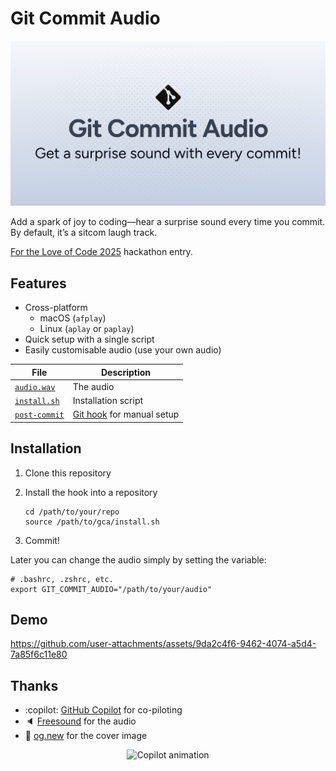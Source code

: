 # Git Commit Audio

![Cover image](./cover.svg)

Add a spark of joy to coding—hear a surprise sound every time you commit. By default, it’s a sitcom laugh track.

[For the Love of Code 2025](https://gh.io/ftloc) hackathon entry.

## Features

- Cross-platform
  - macOS (`afplay`)
  - Linux (`aplay` or `paplay`)
- Quick setup with a single script
- Easily customisable audio (use your own audio)

| File | Description |
| - | - |
| [`audio.wav`](/audio.wav) | The audio |
| [`install.sh`](./install.sh) | Installation script |
| [`post-commit`](./post-commit) | [Git hook](https://git-scm.com/docs/githooks#_post_commit) for manual setup |

## Installation

1. Clone this repository
1. Install the hook into a repository

   ```shell
   cd /path/to/your/repo
   source /path/to/gca/install.sh
   ```
1. Commit!

Later you can change the audio simply by setting the variable:

```shell
# .bashrc, .zshrc, etc.
export GIT_COMMIT_AUDIO="/path/to/your/audio"
```

## Demo

https://github.com/user-attachments/assets/9da2c4f6-9462-4074-a5d4-7a85f6c11e80

## Thanks

- :copilot: [GitHub Copilot](https://gh.io/copilot) for co-piloting
- 🔈 [Freesound](https://freesound.org/s/324894) for the audio
- 📔 [og.new](https://og.new) for the cover image

<div align="center">
<img src="https://github.blog/wp-content/uploads/2025/05/leereilly-copilot.gif" alt="Copilot animation" width="250" height="315">
</div>
